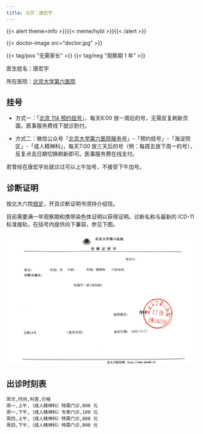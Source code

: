 ```yaml
---
title: 北京｜唐宏宇
---
```


{{< alert theme=info >}}{{< meme/hybl >}}{{< /alert >}}

{{< doctor-image src="doctor.jpg" >}}

{{< tag/pos "无需家长" >}}
{{< tag/neg "观察期 1 年" >}}

医生姓名：唐宏宇

所在医院：[北京大学第六医院](https://amap.com/place/B000A2EF2C)

## 挂号

- 方式一：「[北京 114 预约挂号](weixin://beijing114guahao)」，每天8:00 放一周后的号，无需反复刷新页面。医事服务费线下就诊到付。

- 方式二：微信公众号「[北京大学第六医院服务号](weixin://gh_bf1aa0cd6f4b)」-「预约挂号」-「海淀院区」-「成人精神科」，每天7:00 放三天后的号（例：每周五放下周一的号），反复点击日期切换刷新即可。医事服务费在线支付。

若曾经在唐宏宇处就诊过可以上午加号，不接受下午加号。

## 诊断证明

按北大六院[规定](https://www.pkuh6.cn/Html/News/Articles/2521.html)，开具诊断证明书须持介绍信。

目前需要满一年观察期和携带染色体证明以获得证明。诊断名称与最新的 ICD-11 标准接轨，在括号内提供向下兼容，参见下图。

![证明](proof.jpg)

## 出诊时刻表

```csv
周次,时间,科室,价格
周一,上午,（成人精神科）特需门诊,800 元
周一,下午,（成人精神科）专家门诊,100 元
周四,上午,（成人精神科）特需门诊,800 元
周四,下午,（成人精神科）特需门诊,800 元
```
